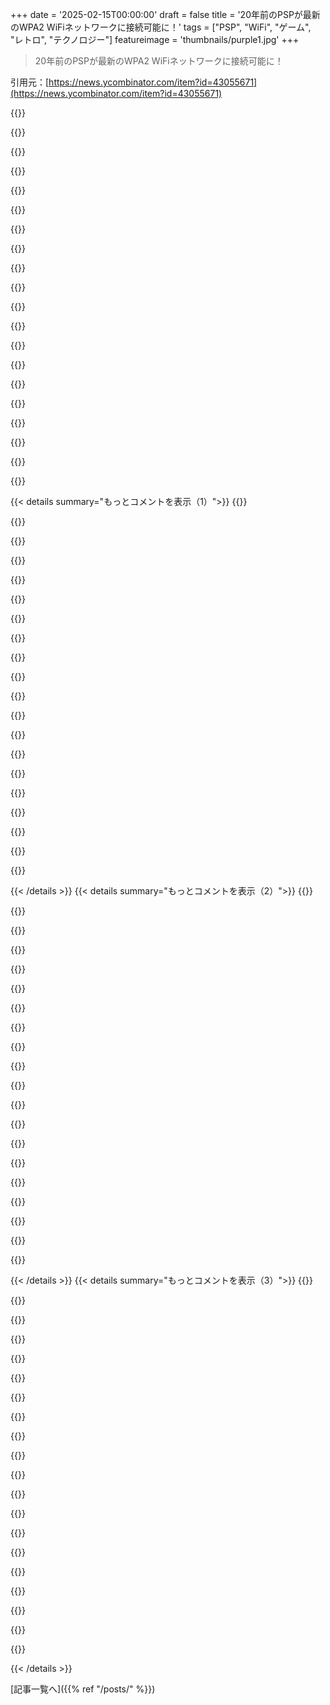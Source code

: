 +++
date = '2025-02-15T00:00:00'
draft = false
title = '20年前のPSPが最新のWPA2 WiFiネットワークに接続可能に！'
tags = ["PSP", "WiFi", "ゲーム", "レトロ", "テクノロジー"]
featureimage = 'thumbnails/purple1.jpg'
+++

> 20年前のPSPが最新のWPA2 WiFiネットワークに接続可能に！

引用元：[https://news.ycombinator.com/item?id=43055671](https://news.ycombinator.com/item?id=43055671)

{{<matomeQuote body="この技術的な実現方法についての詳細な記事はどこにかあるの？プラグインが導入されたブランチのGit履歴を見てみたけどちょっと難しかった。でも、面白いコミットを見つけたよ。そのコミットは他のコード（pspnet_apctl.prxモジュールみたい）を修正しているみたいだけど、Discordでの議論がほとんどだったのか、他には書かれてないのかな。PSPのソフトウェアイメージの構造を学ぶのは難しそうだから、詳細を求めるのは無理かな。だけど、WPA1とWPA2の違いをよく知っている人には簡単かもしれない。ここで、無理に好奇心を持っている！" userName="opello" createdAt="2025-02-15T05:33:34" color="#ff5733">}}

{{<matomeQuote body="自分は専門家ではないけど、おそらく以下のような理由が考えられるかな：<br>- Sonyが提供したMarvell WiFiコントローラーのファームウェアはWPA（AES付き）をサポートしていて、WPA2（AES付き）もサポートしている可能性が高い。<br>- Sony側でユーザースペースで設定していなかったのは、安定性の理由か需要が無かったからか、無難にしていたんだろう。<br>- パッチはWPA AESをWPA2 AESに話すためのユーザースペースの部分を入れ替えた。違いは大きくなくて、主にデータを管理フレーム内で変更して、鍵交換を異なって設定するだけだよ。<br>開発者が正しい部分を適切な値で修正するのを見つけたのは本当にすごい。" userName="Ambroos" createdAt="2025-02-15T10:41:01" color="#785bff">}}

{{<matomeQuote body="20年前からそんなに近かったのに、ハッカーたちがその時にオンにしなかったのは驚きだね。インターネットは大規模な匿名グループのための協力プラットフォームになるところだった。ハッカーたちがPSPファームウェアを逆解析しながらブロックに注釈を付けるための公共のウェブサイトを立ち上げたのを覚えてる。最初のPSP開発キットがLinuxでリリースされた時に嬉しかったな。PSPのためにコードをコンパイルできた時の驚きも思い出す。" userName="chillingeffect" createdAt="2025-02-15T13:49:38" color="">}}

{{<matomeQuote body="その視点と詳細はありがとう。とても納得できる内容だね。最初のリンクも環境に関する素晴らしいコンテキストをもたらしている。開発者の技術的な旅を読みたいな、すごく印象的だから。" userName="opello" createdAt="2025-02-15T16:56:14" color="">}}

{{<matomeQuote body="要するに、Marvell Libertas 88W8380は802.11i（WPA2とも呼ばれる）をそのままサポートしているよ。PSPのカーネルのWPAモジュールをパッチして、そのチップとファームウェアのWPA2機能を使用するようにしているんだ。" userName="noname120" createdAt="2025-02-16T00:15:40" color="#38d3d3">}}

{{<matomeQuote body="PSPが大好きだった。あの時代のハードウェアとしては衝撃的だった。ポータブル機器と言えばiPodとGame Boy Advanceだったから、友達が日本から輸入したWipeoutをプレイしているのを見た時は信じられなかった。あれは未来を感じさせる唯一無二のデバイスだった。" userName="gyomu" createdAt="2025-02-15T04:13:46" color="#785bff">}}

{{<matomeQuote body="PSPは好きだったけど、そんなに衝撃的ではなかった。彼らがやったトリックが印象を薄れさせた気がする。公式のゲームよりもホームブルーの方がはるかに印象的だったと思う。" userName="monkpit" createdAt="2025-02-15T04:28:15" color="">}}

{{<matomeQuote body="それには同意できないな。God of War Chains of Olympus、Metal Gear Solid Peace Walker、Crisis Core FF7、Test Drive Unlimited、MotorStorm Arctic Edgeなど、これらのゲームがPSPで遊べるのは印象的だと思うし、ホームブルーがこれらのゲームに何を提供できるのか気になるよ。" userName="spookie" createdAt="2025-02-15T10:04:02" color="">}}

{{<matomeQuote body="ホームブルーはPSPを非常に優れたエミュレーションマシンにした。オリジナルのPlayStationをエミュレートできて、これでFF7をプレイしたのがきっかけだった。SNESもエミュレートできるし、Chrono Triggerも楽しめた。N64エミュレーターの開発についての噂もあったけど、結局は何もリリースされなかったかな。" userName="TheAceOfHearts" createdAt="2025-02-15T10:49:47" color="#45d325">}}

{{<matomeQuote body="PS1エミュレーションは実は多くがSonyのネイティブ機能だよ。Sonyは後方互換性にとても関心があり、新しいコンソールが発売されるときに多くのタイトルがない問題を解決するために始まったんだ。PSPのネイティブPS1エミュレーターは、基本的に未修正のPS1 ISOを、何らかのコンテナファイル形式で扱っているみたいだ。" userName="lxgr" createdAt="2025-02-15T15:48:59" color="">}}

{{<matomeQuote body="FF7はPSNでの公式リリースがあってPSPでプレイできた。PSPのライフサイクルの終わりにはFF1からFF9まで遊べたし、Chrono TriggerもPSNでリリースされてたよ。" userName="goosedragons" createdAt="2025-02-15T13:45:47" color="">}}

{{<matomeQuote body="スーパー・マリオ６４をDaedalusの初期版でちょっと遊んだことがあるから、噂だけじゃなかったよ。確かに、リアルタイムで約80～90％ぐらいしか動かなかったし、音声はダメダメだったけど、後のリリースで改善されたかもしれないね。" userName="tripflag" createdAt="2025-02-15T12:39:50" color="">}}

{{<matomeQuote body="数年前にPSPを改造したけど、Mario 64は音もちゃんと鳴って幅広画面でも遊べるよ。" userName="circuit10" createdAt="2025-02-15T20:00:24" color="#785bff">}}

{{<matomeQuote body="Grand Theft Auto 3（Liberty City Stories）が手元で遊べるなんて、ほんと驚きだね。" userName="psygn89" createdAt="2025-02-15T15:00:37" color="#785bff">}}

{{<matomeQuote body="大人になった今はわかるけど、子供の頃は手のひらサイズでBurnout 3が楽しめるのが衝撃だったよ。最初のジョイスティック付きハンドヘルドだったことも覚えてる。" userName="sky2224" createdAt="2025-02-15T04:48:39" color="">}}

{{<matomeQuote body="ちょっと傷ついたよ；-）自分はたくさんのPSPタイトルに関わったけど、Bloodlinesが一番好きだったんだ。楽しんでくれてる？" userName="djmips" createdAt="2025-02-15T06:45:42" color="">}}

{{<matomeQuote body="Bloodlinesに期待してたのに、AC2をプレイする手段がなかったから、開発チームがハンドヘルドで成し遂げたことは本当に素晴らしかった。もっと開発の体験について教えて！" userName="lordviet" createdAt="2025-02-15T11:48:58" color="#785bff">}}

{{<matomeQuote body="PSPも大好きだったし、あの頃のホームブリューシーンも楽しかった。PSPはマルチプレイヤーが少し足りなかったと思うな。DSのMario Kart DSが友達と遊ぶには最高の体験だった。" userName="TheAceOfHearts" createdAt="2025-02-15T10:40:35" color="#ff33a1">}}

{{<matomeQuote body="＞ I don’t think PSP games were capable of this.<br>”PSPのゲームはできたよ。Tekkenで友達と対戦できたし、でも多くのゲームがそうじゃなかったな。”" userName="chmod775" createdAt="2025-02-15T13:51:01" color="">}}

{{<matomeQuote body="ゲームシェアという機能があったよ。これで友達に小さいバージョンのゲームを送って、体験できた。Burnout Legendsでもできたし、NFSやスポーツゲームにもあったよ。" userName="thastings" createdAt="2025-02-15T12:17:56" color="#ff33a1">}}

{{< details summary="もっとコメントを表示（1）">}}
{{<matomeQuote body="自分が育った地域ではDS自体あまり流行ってなかったんだ。ダウンロードプレイがどうだったのか、10年後にわかったけど、PSPは容量が大きすぎて無理だったろうな。" userName="forgotacc240419" createdAt="2025-02-15T11:24:58" color="">}}

{{<matomeQuote body="ハイスクールだったからか、ゲーム好きだった友達はみんなDSを持ってたけど、持ち歩くって感じじゃなかったよ。部屋で見るくらいだった。" userName="Talanes" createdAt="2025-02-15T12:41:47" color="">}}

{{<matomeQuote body="Bloodlinesは悪くはなかったけど、特別良いとも思わなかった。PSPのゲームはPS2のダイエット版って感じで、PS2で遊べるならそっちでいいよね。でも、良作もあったのに！" userName="anal_reactor" createdAt="2025-02-15T07:57:46" color="">}}

{{<matomeQuote body="Bloodlinesはダイエット版じゃないよ。ゼロからゲームの完成まで9ヶ月でやり遂げたんだ。元のソースコードもなくて、全部自分たちで作った。できればもう少し時間があればよかったな。" userName="djmips" createdAt="2025-02-15T08:19:08" color="#45d325">}}

{{<matomeQuote body="ゲーム制作に関わった者として、どれだけの努力があったか分かる。自分の子供のようで、不完全でも愛してる。観客としては、別のゲームと比べるから、条件は気にしない。嫌いなジャンルで高評価をつけないこともあるし、どうにもできない。Bloodlinesのセーブデータを見たら”完了率：0”って書いてあって変だった。もしかして楽しんでたけど、セーブデータが壊れて怒ってやらなくなったのかも。記憶はあいまいだけど、楽しんでた気がする。<br>セーブファイルを見て、実際にプレイしたゲームの少なさに驚いた。たくさんのゲームがあると思ったけど、結局同じゲームばかり遊んでた。" userName="anal_reactor" createdAt="2025-02-15T10:05:38" color="">}}

{{<matomeQuote body="子供の頃は子供だったのに、いつの間にかそんなことが不思議。" userName="anal_reactor" createdAt="2025-02-15T10:29:18" color="">}}

{{<matomeQuote body="すごい！Bloodlinesは唯一完全クリアしたACで、ストーリーは変だったけど、プラットフォームにはぴったりなゲームプレイとグラフィックが印象的だった。当時の自分にとって楽しかったし、今でもかなり良い。" userName="thastings" createdAt="2025-02-15T10:57:35" color="#785bff">}}

{{<matomeQuote body="AC: Bloodlinesに関わったの？あのゲーム大好きだった！白いスター・ウォーズのPSPでダース・ベイダーのデカールを貼って遊んでた。ビーンバッグチェアに座りながら何時間も遊んだよ。子供の頃を楽しくしてくれてありがとう:)" userName="sky2224" createdAt="2025-02-15T22:11:55" color="#ff5733">}}

{{<matomeQuote body="詳しく教えて！PSPは最高のプラットフォームだと思ってる。あのゲームが60fpsで高解像度だとすごく美しい。今も遊び続けていて、スマホに移行したけどね。" userName="thastings" createdAt="2025-02-15T07:15:16" color="">}}

{{<matomeQuote body="PSPではインデックス三角形が三角形リストより遅かったのは驚いた。PSPのグラフィックハードウェアにバグがあったんじゃないかな？三角をクリッピングするのは大変で、CPUでやってた。PSPの仕事が好きで、もっとプロジェクトができたらよかったな。" userName="djmips" createdAt="2025-02-15T08:14:49" color="#ff5c5c">}}

{{<matomeQuote body="PSPが好きだったけど、そこまですごいとは思わなかったかも。PSPの発売時に東京にいたんだけど、電車で女の子がLuminesをしてるのを見て完全に感動した。昼間の用事が終わったら、すぐにヨドバシカメラに直行して購入。アメリカに帰るときも、みんなに見せると感動してた。手のひらでゲームをするという概念が変わった！" userName="reaperducer" createdAt="2025-02-15T15:27:34" color="">}}

{{<matomeQuote body="いくつかのゲームはすごく良かった。Star Wars BattlefrontやArmored Core Formula Front、Wipeoutなど長い時間遊んだ。でも確かに、街に人がいない感じがするゲームも多かったよね。そういうゲームは息抜きにならんって。" userName="Nursie" createdAt="2025-02-15T04:57:30" color="">}}

{{<matomeQuote body="Cry。Bloodlinesに関わったのが誇りで、でも誰も満足させられないんだよね。" userName="djmips" createdAt="2025-02-15T06:46:28" color="">}}

{{<matomeQuote body="ごめん！ACシリーズが大好きで、最初から遊んでる。プラットフォームの制限で群衆がいなかったのが原因だと分かってますけど、全体的には素晴らしいゲームだったと思うんです。ただ、ちょっとゴーストタウン的に感じた。<br>(*一時的に3/ブラックフラッグあたりで休んでたけど)" userName="Nursie" createdAt="2025-02-15T07:30:55" color="">}}

{{<matomeQuote body="ウェブブラウザが搭載された初めてのハンドヘルド機だった。iPod touchを持つまで数年待たされた。" userName="conradev" createdAt="2025-02-15T05:01:46" color="">}}

{{<matomeQuote body="2.0アップデートが単独で驚くべきものでした。きっとこの時が一番小さいデバイスでウェブをブラウズできた頃だと思う。PDAsの時代で、スマートフォンが出る前のことだった。<br>EDIT: そう、2005年7月、iPhoneの2年前。" userName="jolmg" createdAt="2025-02-15T05:23:26" color="#ff5c5c">}}

{{<matomeQuote body="一番小さいウェブブラウジングできるデバイスかも？Blackberryの方が小さかったし、早かったと思うけどね。たとえば2003年の7230とか。Pocket PC 2000も2005年より前にWifiとIE 3.1を搭載してたはず。" userName="zimpenfish" createdAt="2025-02-15T09:22:39" color="">}}

{{<matomeQuote body="高校生のときにAIMを使いたかったけど、PSPのブラウザではFlash非対応で使えなかった。だからPHPとMySQLでサーバー上でAIMを処理するサイト“AIMonPSP”を作った。AdSenseバナーで結構お金も稼げて、ソフトウェアデザインを学んだよ。" userName="scottbez1" createdAt="2025-02-15T07:24:59" color="#ff5733">}}

{{<matomeQuote body="どんなサーバーでホストしてたの？ローカルデスクトップ？トラフィックと帯域はどう管理してたの？" userName="ravetcofx" createdAt="2025-02-15T16:56:45" color="">}}

{{<matomeQuote body="ホームブリーニングシーンのおかげで、買ったPSPのUMDドライブが一度も動作したか分からない。PSP買ったけど、UMDゲームは一度も買ったことがない。エミュでゲームできるのが素晴らしい。" userName="ssl-3" createdAt="2025-02-15T11:24:45" color="">}}


{{< /details >}}
{{< details summary="もっとコメントを表示（2）">}}
{{<matomeQuote body="PSPは持ってなかったけど、友達の見てたら壊れやすそうで複雑そうに見えた。任天堂のポータブルみたいに単純じゃない。フルコンソール移植用に作られてるのも問題で、ポータブルゲームには向いてないと思う。" userName="chongli" createdAt="2025-02-15T12:46:57" color="">}}

{{<matomeQuote body="フルコンソール移植はポータブルゲームには向かないと感じてた。Steam Deckを買った後も同じ思い。小さい画面でのFPSはしっくりこないけど、Haloは進行がブレイクにぴったりだった。今は簡単にプレイできるゲームをよくやってる。大きさも大事だね。" userName="jorvi" createdAt="2025-02-15T13:24:13" color="#785bff">}}

{{<matomeQuote body="2004年のWipeout Pureはほんと衝撃的だった。モバイルプラットフォームではあれに匹敵するものはなかった。まさにポータブルPlaystationだった。" userName="ekianjo" createdAt="2025-02-15T04:34:26" color="#ff5c5c">}}

{{<matomeQuote body="条件が合えば、Wipeout Pureはまあまあなウェブブラウザにもなった。" userName="cmxch" createdAt="2025-02-15T05:16:27" color="">}}

{{<matomeQuote body="費用が高すぎて耐えられなかった。PS2が同じかそれ以下の値段だったから、PSPを正当化できなかった。今はお金に余裕があるけど、あの時の『高すぎる』ってイメージが抜けない。" userName="freedomben" createdAt="2025-02-15T04:46:48" color="">}}

{{<matomeQuote body="PSPに関しては、ゲームとは全く関係ない特別な体験がある。2009年に中東に派遣されてて、電話カードで家に電話するしかなかった。でもPSPのSkypeが便利で、コストも安かった。軍基地近くのカフェでWi-Fi使って、家に電話した思い出がある。" userName="stn8188" createdAt="2025-02-15T13:23:36" color="">}}

{{<matomeQuote body="2.4GHzのみだと思うが、これはハードウェアの制限でソフトでは変更できないはず。" userName="userbinator" createdAt="2025-02-15T05:01:37" color="">}}

{{<matomeQuote body="Hamです。これはすごいですね、ありがとうございます。RPi 2040のリアルタイムコンポーネントを使って、周波数と帯域幅を変えられるバンドパス回路を追加すれば、CW（モールス信号）やFM、DMRなどのデジタルモードをソフトウェアだけで送信できると思います。FPGAは高価で専門知識が必要ですが、通常のGPIOはハードウェアの割り込みが問題ですね。受信についてはRTL-SDRが使えるでしょうか。" userName="mschuster91" createdAt="2025-02-15T16:34:49" color="#785bff">}}

{{<matomeQuote body="これは素晴らしいですね！保存しました。" userName="xg15" createdAt="2025-02-15T09:51:22" color="">}}

{{<matomeQuote body="2013/2014年の最新の初代PS4でも、2.4GHzのWiFiしかないのは驚きです。2003/2004年のPSPに802.11aの5GHzを搭載した機器はビジネス用のノートPC以外ではまず見つからないでしょう。" userName="walrus01" createdAt="2025-02-15T06:05:14" color="">}}

{{<matomeQuote body="5GHzは1999年から存在していましたよ。" userName="nicman23" createdAt="2025-02-15T08:44:37" color="">}}

{{<matomeQuote body="2000年代初頭にワードライビング用のPCMCIAカードがたくさんありましたが、802.11a対応のは一つだけでした。珍しかったので、ネットワークは異常にオープンだったようです。" userName="washadjeffmad" createdAt="2025-02-16T00:00:51" color="#45d325">}}

{{<matomeQuote body="でも、802.11nの5GHzが一般消費者に広まるまでは、普及してなかったと思います。PSPのターゲット市場は802.11bや.gの2.4GHzのルーターしか持ってなかったでしょう。" userName="walrus01" createdAt="2025-02-15T08:47:49" color="">}}

{{<matomeQuote body="はい、802.11nでも2.4GHzのみの機器が多かったですね。" userName="felixg3" createdAt="2025-02-15T09:58:31" color="">}}

{{<matomeQuote body="実際、WiFiがサポートした最初の帯域がこれでした。" userName="throwaway173738" createdAt="2025-02-15T15:56:23" color="">}}

{{<matomeQuote body="それは違います、802.11（レターなし）と802.11bは2.4GHzで、802.11a標準はその後に登場しました。" userName="walrus01" createdAt="2025-02-15T18:22:02" color="">}}

{{<matomeQuote body="Marvell Libertas 88W8010チップを、5GHzをサポートする同じファミリーのものに交換できるんじゃないかと思います。パッチは必要ですが、全書き換えまではいかないでしょう。" userName="noname120" createdAt="2025-02-16T14:06:54" color="#ff5733">}}

{{<matomeQuote body="今でもPSPのホームブリューシーンが生き続けているのは美しいことですね。PSPのホームブリューが、プログラミングやセキュリティに興味を持つきっかけになったんです。" userName="petergs" createdAt="2025-02-15T04:06:24" color="#ff5733">}}

{{<matomeQuote body="半導体は魔法のような存在で、その短い寿命は少し悲しいですね。でも、今でもこうやって有用で関連性を持たせ続けられるのは素晴らしいです。" userName="danbolt" createdAt="2025-02-15T04:45:00" color="">}}

{{<matomeQuote body="20年前のコンソールに時間を注ぎ込んで、金銭的報酬がないなんてすごい。それだけPSPは素晴らしかったんだな。WiFiネットワークのスクリーンショット見るだけで、懐かしくて涙が出るよ。" userName="palla89" createdAt="2025-02-15T13:12:05" color="#ff5733">}}


{{< /details >}}
{{< details summary="もっとコメントを表示（3）">}}
{{<matomeQuote body="俺もまだ持ってるし、PSPが接続できるようになったから、ホットスポットのセキュリティを切らなくても大丈夫だ！去年、古いバッテリーのボードにパナソニックの電池を溶接して、まともなバッテリーにしたんだ。" userName="joecool1029" createdAt="2025-02-15T05:19:23" color="">}}

{{<matomeQuote body="PSPに直接ホームブリューをダウンロードできるサービスが出てくるかもしれないね。SDカードでの移動なしにできるようになるといいな。PSPは本当に素晴らしい！" userName="hx8" createdAt="2025-02-15T05:44:30" color="#38d3d3">}}

{{<matomeQuote body="＞ https://brew.psp.place/hb/ からインストールできるチャンネルがあるよ：<br>「https://brew.psp.place/hb/HDStore.prs」" userName="noname120" createdAt="2025-02-15T23:53:57" color="">}}

{{<matomeQuote body="PSPは素晴らしいデバイスだった。今でも誰かがいじっているのが嬉しいよ。" userName="gregjw" createdAt="2025-02-15T08:29:23" color="">}}

{{<matomeQuote body="PSPが発売されてから20年か…子供の頃に夢中になったな。Monster Hunter Freedom Uniteやりまくった。久しぶりに触ったら、バッテリーが厚くなってた。古い電子機器のバッテリーをリサイクルしなくちゃな。" userName="UnlockedSecrets" createdAt="2025-02-15T05:37:57" color="#38d3d3">}}

{{<matomeQuote body="まったく同じだ。俺のも膨張してバッテリーパネルが外れそうになったことがある。交換用の安いバッテリーがあって助かった！今は全部充電してるよ。ガレージで火事にならないように。" userName="khalilravanna" createdAt="2025-02-15T06:25:24" color="">}}

{{<matomeQuote body="それは素晴らしいね。俺は最近WPA3を使い始めたけど、周りは俺だけらしい。" userName="INTPenis" createdAt="2025-02-15T09:28:17" color="">}}

{{<matomeQuote body="まさにWPA3が必要になりそうなタイミングだね。WiFi 7 MLOもWPA3を厳守しないといけない。こうやって古いデバイスに新たな命が吹き込まれるのはすごいことだ。" userName="mortos" createdAt="2025-02-16T01:35:12" color="#ff5c5c">}}

{{<matomeQuote body="こうやってコミュニティの努力で古いハードウェアが生き延びるのを見るのが好き！Sidekickにも同じことができたらいいな。メッセージ一つだけでも返信したいんだ。" userName="joshuaturner" createdAt="2025-02-15T10:59:54" color="">}}

{{<matomeQuote body="すごいね！俺はPSP 3000を持ってるけど、まだ元気だよ。ただ、オフラインで使うのが多いから、WiFi接続の必要はあまりない。でも、もし必要になったらこれを試してみたい！でも、オフラインで楽しめるのがこの手のデバイスの良さだと思ってる。" userName="agentkilo" createdAt="2025-02-15T11:49:07" color="#ff33a1">}}

{{<matomeQuote body="インストールの仕方を開発者に聞かないでほしいって。プラグインはまだ開発中らしいよ。" userName="gatane" createdAt="2025-02-16T17:10:35" color="">}}

{{<matomeQuote body="PSP 1000をまだ持ってるよ。コロナの時にIPSスクリーンMODやったら、表示が10倍良くなった。ゴーストもなくて色も鮮やか！" userName="illwrks" createdAt="2025-02-15T09:13:24" color="#ff5c5c">}}

{{<matomeQuote body="誰かNintendo DS向けにこれやったらいいのに。3DSにはWPA3も追加してほしいけど、そのWiFiモジュールのリプレイスを公にやってるの見たことないな。" userName="Avamander" createdAt="2025-02-15T09:43:27" color="">}}

{{<matomeQuote body="OSすらないから、ランチャーがゲームを動的にパッチする必要があるんだって。難しいとは思うけど、不可能ではないんじゃないかな。" userName="msk-lywenn" createdAt="2025-02-15T10:16:12" color="">}}

{{<matomeQuote body="システムファームウェアがWiFiと一体化したモジュールに埋め込まれているみたいなんだよね。WPA2を有効にするためにファームウェアをハックする可能性はあるけど、WPA3は無理そう。" userName="6SixTy" createdAt="2025-02-16T02:08:19" color="">}}

{{<matomeQuote body="DSゲームはそもそもWPAに対応してなかった。DSiエンハンスドと3DSのゲームだけがせいぜいWPA2対応。古いルーターでOpenWRT使ってWPA3をWEPブリッジにするのが一番かも。" userName="the4anoni" createdAt="2025-02-15T11:21:54" color="#45d325">}}

{{<matomeQuote body="wololoには重要な2つのことがある。１つ目はPSPのジャイルブレイクをやったこと。２つ目は、”https://github.com/WagicProject/wagic”というMagic the Gatheringの最高のオープンソース代替を作ったこと。" userName="mdtrooper" createdAt="2025-02-15T21:57:10" color="#ff5c5c">}}

{{<matomeQuote body="去年PSP買ったんだけど、今は2025年のメインゲームデバイスになってる。Sonyが何らかの形で戻してくれるといいな。" userName="hassleblad23" createdAt="2025-02-15T08:26:34" color="">}}

{{<matomeQuote body="Momentってやつが20年間解決できなかった問題を、Discordのボットの返事を見て3日で解決したのがすごい。" userName="forgotpwd16" createdAt="2025-02-15T10:21:14" color="#ff33a1">}}

{{<matomeQuote body="若い頃にDS Liteを持ってたけど、家のWi-Fiに繋げられなかったのがウザかった。たしかWEPしか無かったはず。" userName="0xTJ" createdAt="2025-02-15T13:13:31" color="">}}


{{< /details >}}


[記事一覧へ]({{% ref "/posts/" %}})
